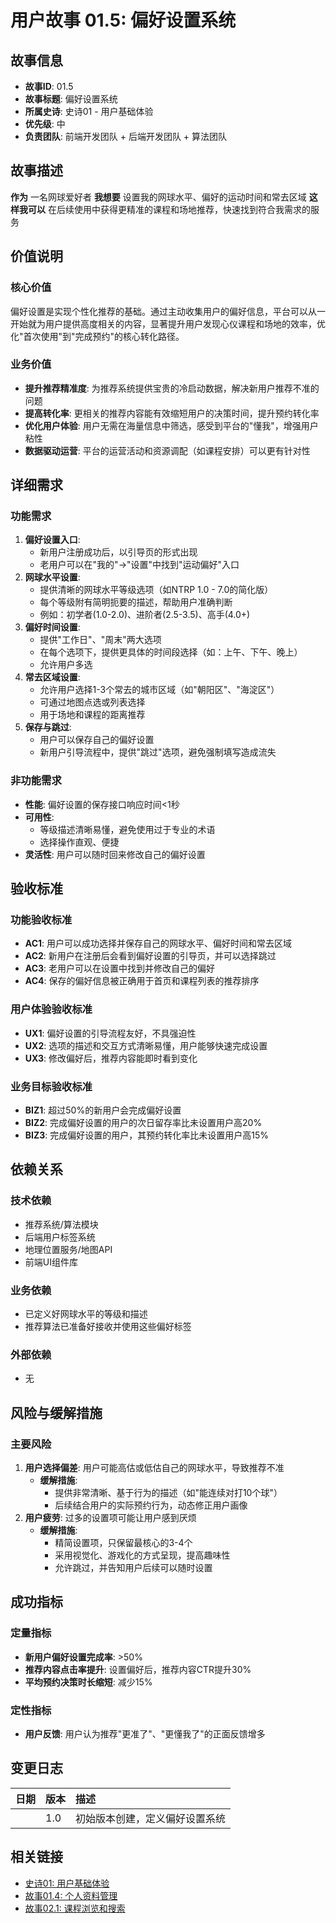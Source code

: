 # 用户故事 01.5: 偏好设置系统

## 故事信息
- **故事ID**: 01.5
- **故事标题**: 偏好设置系统
- **所属史诗**: 史诗01 - 用户基础体验
- **优先级**: 中
- **负责团队**: 前端开发团队 + 后端开发团队 + 算法团队

## 故事描述

**作为** 一名网球爱好者
**我想要** 设置我的网球水平、偏好的运动时间和常去区域
**这样我可以** 在后续使用中获得更精准的课程和场地推荐，快速找到符合我需求的服务

## 价值说明

### 核心价值
偏好设置是实现个性化推荐的基础。通过主动收集用户的偏好信息，平台可以从一开始就为用户提供高度相关的内容，显著提升用户发现心仪课程和场地的效率，优化"首次使用"到"完成预约"的核心转化路径。

### 业务价值
- **提升推荐精准度**: 为推荐系统提供宝贵的冷启动数据，解决新用户推荐不准的问题
- **提高转化率**: 更相关的推荐内容能有效缩短用户的决策时间，提升预约转化率
- **优化用户体验**: 用户无需在海量信息中筛选，感受到平台的"懂我"，增强用户粘性
- **数据驱动运营**: 平台的运营活动和资源调配（如课程安排）可以更有针对性

## 详细需求

### 功能需求
1.  **偏好设置入口**:
    *   新用户注册成功后，以引导页的形式出现
    *   老用户可以在"我的"->"设置"中找到"运动偏好"入口
2.  **网球水平设置**:
    *   提供清晰的网球水平等级选项（如NTRP 1.0 - 7.0的简化版）
    *   每个等级附有简明扼要的描述，帮助用户准确判断
    *   例如：初学者(1.0-2.0)、进阶者(2.5-3.5)、高手(4.0+)
3.  **偏好时间设置**:
    *   提供"工作日"、"周末"两大选项
    *   在每个选项下，提供更具体的时间段选择（如：上午、下午、晚上）
    -   允许用户多选
4.  **常去区域设置**:
    *   允许用户选择1-3个常去的城市区域（如"朝阳区"、"海淀区"）
    *   可通过地图点选或列表选择
    *   用于场地和课程的距离推荐
5.  **保存与跳过**:
    *   用户可以保存自己的偏好设置
    *   新用户引导流程中，提供"跳过"选项，避免强制填写造成流失

### 非功能需求
-   **性能**: 偏好设置的保存接口响应时间<1秒
-   **可用性**:
    *   等级描述清晰易懂，避免使用过于专业的术语
    *   选择操作直观、便捷
-   **灵活性**: 用户可以随时回来修改自己的偏好设置

## 验收标准

### 功能验收标准
-   **AC1**: 用户可以成功选择并保存自己的网球水平、偏好时间和常去区域
-   **AC2**: 新用户在注册后会看到偏好设置的引导页，并可以选择跳过
-   **AC3**: 老用户可以在设置中找到并修改自己的偏好
-   **AC4**: 保存的偏好信息被正确用于首页和课程列表的推荐排序

### 用户体验验收标准
-   **UX1**: 偏好设置的引导流程友好，不具强迫性
-   **UX2**: 选项的描述和交互方式清晰易懂，用户能够快速完成设置
-   **UX3**: 修改偏好后，推荐内容能即时看到变化

### 业务目标验收标准
-   **BIZ1**: 超过50%的新用户会完成偏好设置
-   **BIZ2**: 完成偏好设置的用户的次日留存率比未设置用户高20%
-   **BIZ3**: 完成偏好设置的用户，其预约转化率比未设置用户高15%

## 依赖关系

### 技术依赖
-   推荐系统/算法模块
-   后端用户标签系统
-   地理位置服务/地图API
-   前端UI组件库

### 业务依赖
-   已定义好网球水平的等级和描述
-   推荐算法已准备好接收并使用这些偏好标签

### 外部依赖
-   无

## 风险与缓解措施

### 主要风险
1.  **用户选择偏差**: 用户可能高估或低估自己的网球水平，导致推荐不准
    -   **缓解措施**:
        *   提供非常清晰、基于行为的描述（如"能连续对打10个球"）
        *   后续结合用户的实际预约行为，动态修正用户画像
2.  **用户疲劳**: 过多的设置项可能让用户感到厌烦
    -   **缓解措施**:
        *   精简设置项，只保留最核心的3-4个
        *   采用视觉化、游戏化的方式呈现，提高趣味性
        *   允许跳过，并告知用户后续可以随时设置

## 成功指标

### 定量指标
-   **新用户偏好设置完成率**: >50%
-   **推荐内容点击率提升**: 设置偏好后，推荐内容CTR提升30%
-   **平均预约决策时长缩短**: 减少15%

### 定性指标
-   **用户反馈**: 用户认为推荐"更准了"、"更懂我了"的正面反馈增多

## 变更日志

| 日期 | 版本 | 描述 |
| :--- | :--- | :---------- |
|      | 1.0  | 初始版本创建，定义偏好设置系统 |

## 相关链接

- [史诗01: 用户基础体验](../epics/epic-01-user-foundation.md)
- [故事01.4: 个人资料管理](story-01.4-profile-management.md)
- [故事02.1: 课程浏览和搜索](story-02.1-course-browsing.md)